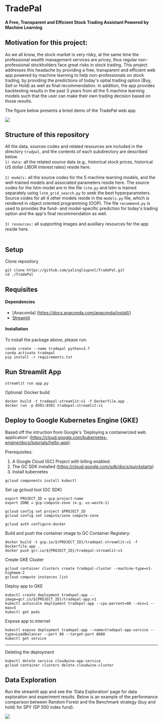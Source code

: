 # TradePal
#### A Free, Transparent and Efficient Stock Trading Assistant Powered by Machine Learning

## Motivation for this project:
As we all know, the stock market is very risky, at the same time the professional wealth management services are pricey, thus regular non-professional stockholders face great risks in stock trading. This project addresses this headache by providing a free, transparent and efficient web app powered by machine learning to help non-professionals on stock trading, by providing the predictions of today's optial trading option (Buy, Sell or Hold) as well as final recommendation. In addition, the app provides backtesting results in the past 3 years from all the 5 machine learning models such that the user can make their own trading decision based on those results. 

The figure below presents a bried demo of the TradePal web app.

![](app_demo.gif)

## Structure of this repository
All the data, sources codes and related resources are included in the directory `tradpal`, and the contents of each subdirectory are described below.<br />
`1) data:` all the related source data (e.g., historical stock prices, historical US dollar LIBOR interest rates) reside here.  <br /><br />
`2) models:` all the source codes for the 5 machine learning models, and the well-trained models and associated parameters reside here. The source codes for the lstm model are in the file `lstm.py` and lstm is trained separately using `lstm_grid_search.py` to seek the best hyperparameters. Source codes for all 4 other models reside in the `models.py` file, which is rendered in object oriented programming (OOP). The file `recommend.py` is used to provides the fund- and model-specific prediction for today's trading option and the app's final recommendation as well.<br /><br />
`3) resources:` all supporting images and auxillary resources for the app reside here.  <br /><br />



###



## Setup
Clone repository
```
git clone https://github.com/yalingliupnnl/TradePal.git
cd ./TradePal
```

## Requisites
#### Dependencies
- [Anaconda] (https://docs.anaconda.com/anaconda/install/)
- [Streamlit](streamlit.io)

#### Installation
To install the package above, please run:
```shell
conda create --name tradepal python=3.7
conda activate tradepal
pip install -r requirements.txt
```


## Run Streamlit App
```
streamlit run app.py
```
Optional: Docker build
```
docker build -t tradepal-streamlit:v1 -f Dockerfile.app .
docker run -p 8501:8501 tradepal-streamlit:v1
```

<!-- ## Train Model
The config.yaml file contains the final mode parameters for input into the training script. 
```
cd train
pip install -r requirements.txt
python3 train.py -y './config.yaml'
```
Optional: Docker build
```
docker build -t cloudwine-train:v1 -f Dockerfile.train . 
```-->

## Deploy to Google Kubernetes Engine (GKE)
Based off the intruction from Google's 'Deploying a containerized web application' (https://cloud.google.com/kubernetes-engine/docs/tutorials/hello-app).

Prerequisites:
1) A Google Cloud (GC) Project with billing enabled.
2) The GC SDK installed (https://cloud.google.com/sdk/docs/quickstarts)
3) Install kubernetes
```
gcloud components install kubectl
```

Set up gcloud tool (GC SDK)
```
export PROJECT_ID = gcp-project-name
export ZONE = gcp-compute-zone (e.g. us-westb-1)

gcloud config set project $PROJECT_ID
gcloud config set compute/zone compute-zone

gcloud auth configure-docker
```

Build and push the container image to GC Container Registery:
```
docker build -t gcp.io/$(PROJECT_ID}/tradepal-streamlit:v1 -f Dockerfile.app .
docker push gcr.io/${PROJECT_ID}/tradepal-streamlit:v1
```

Create GKE Cluster
```
gcloud container clusters create tradepal-cluster --machine-type=n1-highmem-2
gcloud compute instances list
```

Deploy app to GKE
```
kubectl create deployment tradepal-app --image=gcr.io/${PROJECT_ID}/tradepal-app:v1
kubectl autoscale deployment tradepal-app --cpu-percent=80 --min=1 --max=5
kubectl get pods
```

Expose app to internet
```
kubectl expose deployment tradepal-app --name=tradepal-app-service --type=LoadBalancer --port 80 --target-port 8080
kubectl get service
```

---

Deleting the deployment
```
kubectl delete service cloudwine-app-service
gcloud container clusters delete cloudwine-cluster
```



## Data Exploration
Run the streamlit app and see the 'Data Exploration' page for data exploration and experiment results. Below is an example of the performance comparison between Random Forest and the Benchmark strategy (buy and hold) for SPY (SP 500 index fund). 

![](tradepal/resources/SPY_training.png?raw=true)



